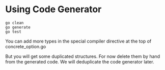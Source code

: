 # Using Code Generator

```
go clean
go generate
go test
```

You can add more types in the special compiler directive at the top of concrete_option.go

But you will get some duplicated structures.  For now delete them by hand from the generated code. We will deduplicate the code generator later.

